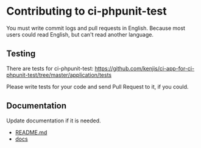 # Contributing to ci-phpunit-test

You must write commit logs and pull requests in English.
Because most users could read English, but can't read another language.

## Testing

There are tests for ci-phpunit-test: https://github.com/kenjis/ci-app-for-ci-phpunit-test/tree/master/application/tests

Please write tests for your code and send Pull Request to it, if you could.

## Documentation

Update documentation if it is needed.

* [README.md](README.md)
* [docs](docs)
